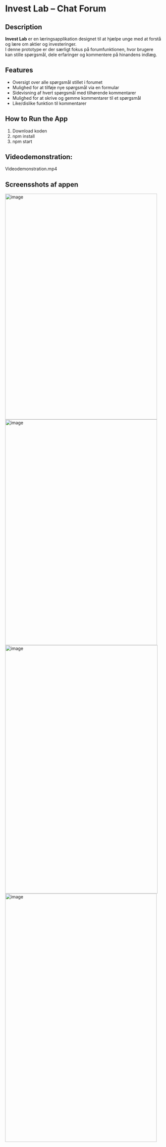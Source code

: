 # Invest Lab – Chat Forum  

## Description  
**Invest Lab** er en læringsapplikation designet til at hjælpe unge med at forstå og lære om aktier og investeringer.  
I denne prototype er der særligt fokus på forumfunktionen, hvor brugere kan stille spørgsmål, dele erfaringer og kommentere på hinandens indlæg.  

## Features  
- Oversigt over alle spørgsmål stillet i forumet  
- Mulighed for at tilføje nye spørgsmål via en formular  
- Sidevisning af hvert spørgsmål med tilhørende kommentarer  
- Mulighed for at skrive og gemme kommentarer til et spørgsmål  
- Like/dislike funktion til kommentarer  

## How to Run the App  

1. Download koden
2. npm install
3. npm start

## Videodemonstration:

Videodemonstration.mp4

## Screensshots af appen

<img width="490" height="728" alt="image" src="https://github.com/user-attachments/assets/7890d25f-504c-4d40-ab46-1248196bceb3" />


<img width="490" height="728" alt="image" src="https://github.com/user-attachments/assets/aa6c9a2b-300a-41e5-9a2c-d6f8950e8e50" />


<img width="492" height="801" alt="image" src="https://github.com/user-attachments/assets/4c45abc9-71ea-412b-8ce2-976716194a31" />


<img width="489" height="801" alt="image" src="https://github.com/user-attachments/assets/fa5c8c49-2cd3-4eb8-86bf-42e4eeea8570" />
